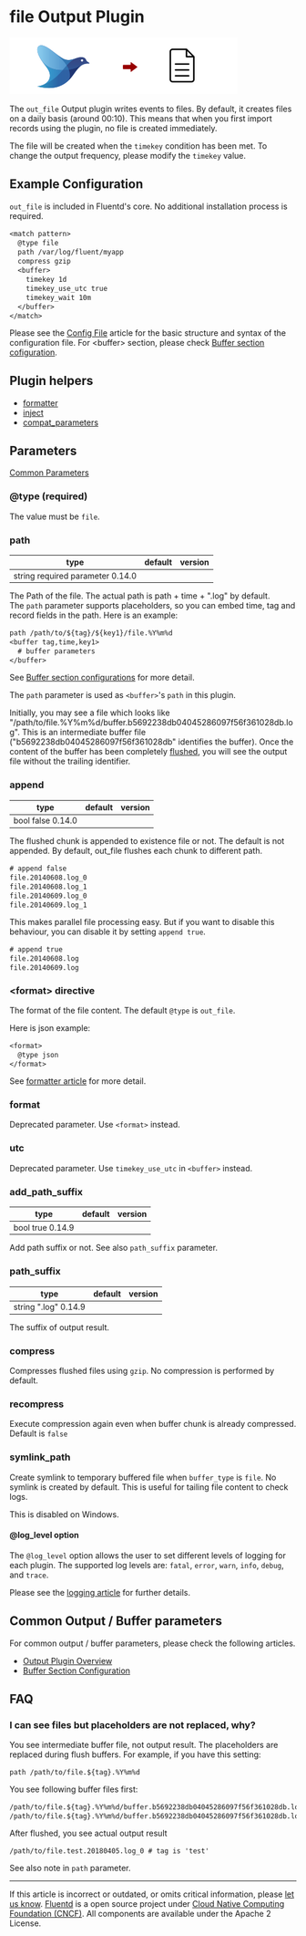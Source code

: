 # file Output Plugin

![](/images/plugins/output/file.png)

The `out_file` Output plugin writes events to files. By default, it
creates files on a daily basis (around 00:10). This means that when you
first import records using the plugin, no file is created immediately.

The file will be created when the `timekey` condition has been met. To
change the output frequency, please modify the `timekey` value.


## Example Configuration

`out_file` is included in Fluentd's core. No additional installation
process is required.

``` {.CodeRay}
<match pattern>
  @type file
  path /var/log/fluent/myapp
  compress gzip
  <buffer>
    timekey 1d
    timekey_use_utc true
    timekey_wait 10m
  </buffer>
</match>
```

Please see the [Config File](/configuration/config-file.md) article for the basic
structure and syntax of the configuration file. For \<buffer\> section,
please check [Buffer section cofiguration](/configuration/buffer-section.md).


## Plugin helpers

-   [formatter](/articles/api-plugin-helper-formatter.md)
-   [inject](/articles/api-plugin-helper-inject.md)
-   [compat\_parameters](/articles/api-plugin-helper-compat_parameters.md)


## Parameters

[Common Parameters](/configuration/plugin-common-parameters.md)


### @type (required)

The value must be `file`.


### path

|	    type |        default |        version	|
|--------|--------------------|---------|
|	   string   required parameter   0.14.0

The Path of the file. The actual path is path + time + ".log" by
default.\
The `path` parameter supports placeholders, so you can embed time, tag
and record fields in the path. Here is an example:

``` {.CodeRay}
path /path/to/${tag}/${key1}/file.%Y%m%d
<buffer tag,time,key1>
  # buffer parameters
</buffer>
```

See [Buffer section configurations](http://docs.fluentd.org/v0.14/articles/buffer-section)
for more detail.

The `path` parameter is used as `<buffer>`'s `path` in this plugin.

Initially, you may see a file which looks like
\"/path/to/file.%Y%m%d/buffer.b5692238db04045286097f56f361028db.log\".
This is an intermediate buffer file
(\"b5692238db04045286097f56f361028db\" identifies the buffer). Once the
content of the buffer has been completely [flushed](/plugins/buffer/file.md), you will
see the output file without the trailing identifier.


### append

|	   type |  default |  version	|
|------|---------|---------|
|	   bool    false    0.14.0

The flushed chunk is appended to existence file or not. The default is
not appended. By default, out\_file flushes each chunk to different
path.

``` {.CodeRay}
# append false
file.20140608.log_0
file.20140608.log_1
file.20140609.log_0
file.20140609.log_1
```

This makes parallel file processing easy. But if you want to disable
this behaviour, you can disable it by setting `append true`.

``` {.CodeRay}
# append true
file.20140608.log
file.20140609.log
```


### &lt;format&gt; directive

The format of the file content. The default `@type` is `out_file`.

Here is json example:

``` {.CodeRay}
<format>
  @type json
</format>
```

See [formatter article](/plugins/formatter/README.md) for more detail.


### format

Deprecated parameter. Use `<format>` instead.


### utc

Deprecated parameter. Use `timekey_use_utc` in `<buffer>` instead.


### add\_path\_suffix

|	   type |  default |  version	|
|------|---------|---------|
|	   bool    true     0.14.9

Add path suffix or not. See also `path_suffix` parameter.


### path\_suffix

|	    type |   default |  version	|
|--------|---------|---------|
|	   string   ".log"    0.14.9

The suffix of output result.


### compress

Compresses flushed files using `gzip`. No compression is performed by
default.


### recompress

Execute compression again even when buffer chunk is already compressed.
Default is `false`


### symlink\_path

Create symlink to temporary buffered file when `buffer_type` is `file`.
No symlink is created by default. This is useful for tailing file
content to check logs.

This is disabled on Windows.

#### @log\_level option

The `@log_level` option allows the user to set different levels of
logging for each plugin. The supported log levels are: `fatal`, `error`,
`warn`, `info`, `debug`, and `trace`.

Please see the [logging article](/deployment/logging.md) for further details.


## Common Output / Buffer parameters

For common output / buffer parameters, please check the following
articles.

-   [Output Plugin Overview](/plugins/output/README.md)
-   [Buffer Section Configuration](/configuration/buffer-section.md)


## FAQ


### I can see files but placeholders are not replaced, why?

You see intermediate buffer file, not output result. The placeholders
are replaced during flush buffers. For example, if you have this
setting:

``` {.CodeRay}
path /path/to/file.${tag}.%Y%m%d
```

You see following buffer files first:

``` {.CodeRay}
/path/to/file.${tag}.%Y%m%d/buffer.b5692238db04045286097f56f361028db.log
/path/to/file.${tag}.%Y%m%d/buffer.b5692238db04045286097f56f361028db.log.meta
```

After flushed, you see actual output result

``` {.CodeRay}
/path/to/file.test.20180405.log_0 # tag is 'test'
```

See also note in `path` parameter.


------------------------------------------------------------------------

If this article is incorrect or outdated, or omits critical information, please [let us know](https://github.com/fluent/fluentd-docs/issues?state=open).
[Fluentd](http://www.fluentd.org/) is a open source project under [Cloud Native Computing Foundation (CNCF)](https://cncf.io/). All components are available under the Apache 2 License.
